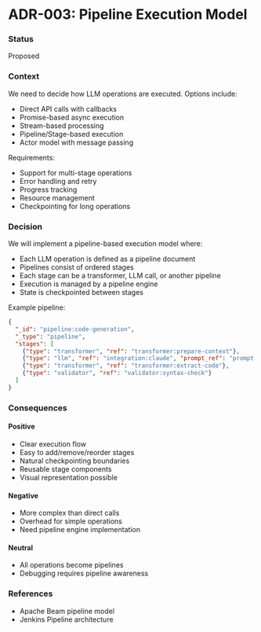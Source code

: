 # ADR-003: Pipeline Execution Model

### Status
Proposed

### Context
We need to decide how LLM operations are executed. Options include:
- Direct API calls with callbacks
- Promise-based async execution
- Stream-based processing
- Pipeline/Stage-based execution
- Actor model with message passing

Requirements:
- Support for multi-stage operations
- Error handling and retry
- Progress tracking
- Resource management
- Checkpointing for long operations

### Decision
We will implement a pipeline-based execution model where:
- Each LLM operation is defined as a pipeline document
- Pipelines consist of ordered stages
- Each stage can be a transformer, LLM call, or another pipeline
- Execution is managed by a pipeline engine
- State is checkpointed between stages

Example pipeline:
```json
{
  "_id": "pipeline:code-generation",
  "_type": "pipeline",
  "stages": [
    {"type": "transformer", "ref": "transformer:prepare-context"},
    {"type": "llm", "ref": "integration:claude", "prompt_ref": "prompt:generate"},
    {"type": "transformer", "ref": "transformer:extract-code"},
    {"type": "validator", "ref": "validator:syntax-check"}
  ]
}
```

### Consequences

#### Positive
- Clear execution flow
- Easy to add/remove/reorder stages
- Natural checkpointing boundaries
- Reusable stage components
- Visual representation possible

#### Negative
- More complex than direct calls
- Overhead for simple operations
- Need pipeline engine implementation

#### Neutral
- All operations become pipelines
- Debugging requires pipeline awareness

### References
- Apache Beam pipeline model
- Jenkins Pipeline architecture